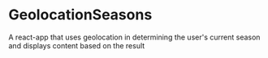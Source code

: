 # GeolocationSeasons
A react-app that uses geolocation in determining the user's current season and displays content based on the result
